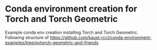 # Conda environment creation for Torch and Torch Geometric
Example conda env creation installing Torch and Torch Geometric.
Following structure of https://github.com/kaust-rccl/conda-environment-examples/tree/pytorch-geometric-and-friends
